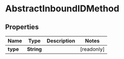 

# AbstractInboundIDMethod


## Properties

| Name | Type | Description | Notes |
|------------ | ------------- | ------------- | -------------|
|**type** | **String** |  |  [readonly] |



